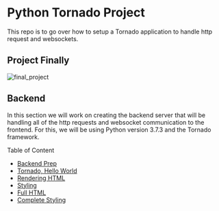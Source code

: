 # Python Tornado Project

This repo is to go over how to setup a Tornado application to handle http request and websockets.  

## Project Finally

![final_project](https://user-images.githubusercontent.com/75044812/160307580-b01cf1d4-c82f-4832-81fe-1969698f51e4.png)  

## Backend

In this section we will work on creating the backend server that will be handling all of the http requests and websocket communication to the frontend. For this, we will be using Python version 3.7.3 and the Tornado framework.  

Table of Content  
- [Backend Prep](/docs/markdown/backend_prep.md)
- [Tornado, Hello World](/docs/markdown/tornado_hello_world.md)
- [Rendering HTML](/docs/markdown/rendering_html.md)
- [Styling](/docs/markdown/styling.md)
- [Full HTML](/docs/markdown/full_html.md)
- [Complete Styling](/docs/markdown/complete_styling.md)
